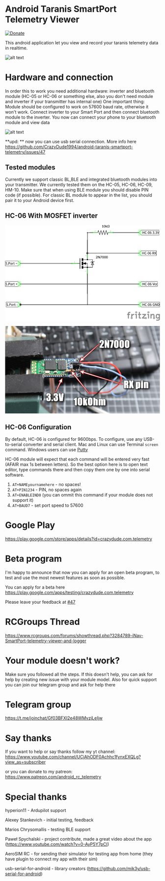 # Android Taranis SmartPort Telemetry Viewer

[![Donate](https://img.shields.io/badge/Donate-Patreon-green.svg)](https://www.patreon.com/android_rc_telemetry)


This android application let you view and record your taranis telemetry data in realtime.

![alt text](https://raw.githubusercontent.com/CrazyDude1994/android-taranis-smartport-telemetry/master/screen.jpg "Screenshot")

# Hardware and connection
In order this to work you need additional hardware: inverter and bluetooth module (HC-05 or HC-06 or something else, also you don't need module and inverter if your transmitter has internal one)
One important thing: Module should be configured to work on 57600 baud rate, otherwise it won't work. 
Connect inverter to your Smart Port and then connect bluetooth module to the inverter. You now can connect your phone to your bluetooth module and view data

![alt text](https://raw.githubusercontent.com/CrazyDude1994/android-taranis-smartport-telemetry/master/connection.jpg "Connection example")

**upd: ** now you can use usb serial connection. More info here https://github.com/CrazyDude1994/android-taranis-smartport-telemetry/issues/47

## Tested modules

Currently we support classic BL,BLE and integrated bluetooth modules into your transmitter. We currently tested them on the HC-05, HC-06, HC-09, HM-10. Make sure that when using BLE module you should disable PIN code (if possible). For classic BL module to appear in the list, you should pair it to your Android device first.

## HC-06 With MOSFET inverter

![Inverter diagram](inverter.png)

![HC-06 With inverter](hc06_inverter.JPG)

## HC-06 Configuration

By default, HC-06 is configured for 9600bps. To configure, use any USB-to-serial converter and serial client. Mac and Linux can use Terminal `screen` command. Windows users can use [Putty](http://www.putty.org/)

HC-06 module will expect that each command will be entered very fast (AFAIR max 1s between letters). So the best option here is to open text editor, type commands there and then copy them one by one into serial software.

1. `AT+NAMEyournamehere` - no spaces!
1. `AT+PIN1234` - PIN, no spaces again
1. `AT+ENABLEIND0` (you can ommit this command if your module does not support it)
1. `AT+BAUD7` - set port speed to 57600


# Google Play
https://play.google.com/store/apps/details?id=crazydude.com.telemetry

# Beta program
I'm happy to announce that now you can apply for an open beta program, to test and use the most newest features as soon as possible.

You can apply for a beta here https://play.google.com/apps/testing/crazydude.com.telemetry

Please leave your feedback at [#47](https://github.com/CrazyDude1994/android-taranis-smartport-telemetry/issues/47)

# RCGroups Thread
https://www.rcgroups.com/forums/showthread.php?3284789-iNav-SmartPort-telemetry-viewer-and-logger

# Your module doesn't work?
Make sure you followed all the steps. If this doesn't help, you can ask for help by creating new issue with your module model. Also for quick support you can join our telegram group and ask for help there

# Telegram group
https://t.me/joinchat/Gf03BFXI2e48WMvzjLeIjw

# Say thanks
If you want to help or say thanks follow my yt channel:
https://www.youtube.com/channel/UCjAhODF0Achhc1fynxEXQLg?view_as=subscriber

or you can donate to my patreon: https://www.patreon.com/android_rc_telemetry


# Special thanks
hyperion11 - Ardupilot support

Alexey Stankevich - initial testing, feedback

Marios Chrysomallis - testing BLE support

Paweł Spychalski - project contribute, made a great video about the app (https://www.youtube.com/watch?v=0-AyP5Y7pCI)

AeroSIM RC - for sending their simulator for testing app from home (they have plugin to connect my app with their sim)

usb-serial-for-android - library creators (https://github.com/mik3y/usb-serial-for-android)

